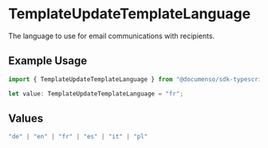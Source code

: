 # TemplateUpdateTemplateLanguage

The language to use for email communications with recipients.

## Example Usage

```typescript
import { TemplateUpdateTemplateLanguage } from "@documenso/sdk-typescript/models/operations";

let value: TemplateUpdateTemplateLanguage = "fr";
```

## Values

```typescript
"de" | "en" | "fr" | "es" | "it" | "pl"
```